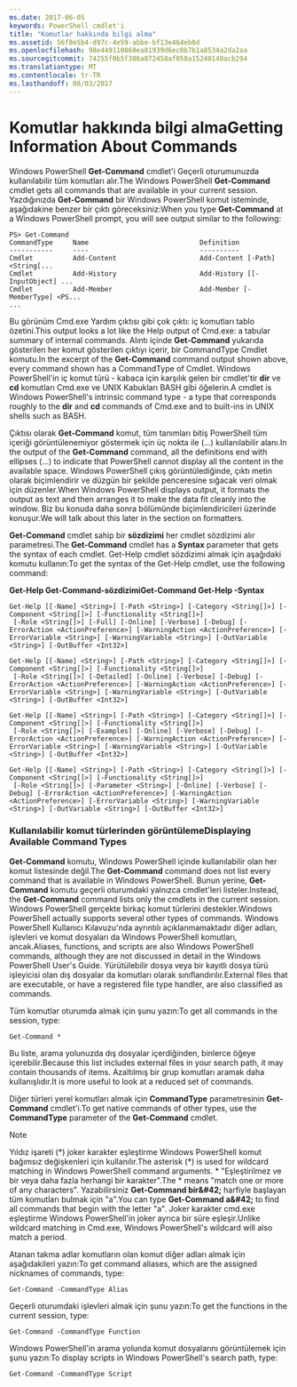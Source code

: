```yaml
---
ms.date: 2017-06-05
keywords: PowerShell cmdlet'i
title: "Komutlar hakkında bilgi alma"
ms.assetid: 56f8e5b4-d97c-4e59-abbe-bf13e464eb0d
ms.openlocfilehash: 98e449110860ea81939d6ec0b7b1a8534a2da2aa
ms.sourcegitcommit: 74255f0b5f386a072458af058a15240140acb294
ms.translationtype: MT
ms.contentlocale: tr-TR
ms.lasthandoff: 08/03/2017
---
```

# <a name="getting-information-about-commands"></a><span data-ttu-id="b03d9-103">Komutlar hakkında bilgi alma</span><span class="sxs-lookup"><span data-stu-id="b03d9-103">Getting Information About Commands</span></span>
<span data-ttu-id="b03d9-104">Windows PowerShell **Get-Command** cmdlet'i Geçerli oturumunuzda kullanılabilir tüm komutları alır.</span><span class="sxs-lookup"><span data-stu-id="b03d9-104">The Windows PowerShell **Get-Command** cmdlet gets all commands that are available in your current session.</span></span> <span data-ttu-id="b03d9-105">Yazdığınızda **Get-Command** bir Windows PowerShell komut isteminde, aşağıdakine benzer bir çıktı göreceksiniz:</span><span class="sxs-lookup"><span data-stu-id="b03d9-105">When you type **Get-Command** at a Windows PowerShell prompt, you will see output similar to the following:</span></span>

```
PS> Get-Command
CommandType     Name                            Definition
-----------     ----                            ----------
Cmdlet          Add-Content                     Add-Content [-Path] <String[...
Cmdlet          Add-History                     Add-History [[-InputObject] ...
Cmdlet          Add-Member                      Add-Member [-MemberType] <PS...
...
```

<span data-ttu-id="b03d9-106">Bu görünüm Cmd.exe Yardım çıktısı gibi çok çıktı: iç komutları tablo özetini.</span><span class="sxs-lookup"><span data-stu-id="b03d9-106">This output looks a lot like the Help output of Cmd.exe: a tabular summary of internal commands.</span></span> <span data-ttu-id="b03d9-107">Alıntı içinde **Get-Command** yukarıda gösterilen her komut gösterilen çıktıyı içerir, bir CommandType Cmdlet komutu.</span><span class="sxs-lookup"><span data-stu-id="b03d9-107">In the excerpt of the **Get-Command** command output shown above, every command shown has a CommandType of Cmdlet.</span></span> <span data-ttu-id="b03d9-108">Windows PowerShell'in iç komut türü - kabaca için karşılık gelen bir cmdlet'tir **dir** ve **cd** komutları Cmd.exe ve UNIX Kabukları BASH gibi öğelerin.</span><span class="sxs-lookup"><span data-stu-id="b03d9-108">A cmdlet is Windows PowerShell's intrinsic command type - a type that corresponds roughly to the **dir** and **cd** commands of Cmd.exe and to built-ins in UNIX shells such as BASH.</span></span>

<span data-ttu-id="b03d9-109">Çıktısı olarak **Get-Command** komut, tüm tanımları bitiş PowerShell tüm içeriği görüntülenemiyor göstermek için üç nokta ile (...) kullanılabilir alanı.</span><span class="sxs-lookup"><span data-stu-id="b03d9-109">In the output of the **Get-Command** command, all the definitions end with ellipses (...) to indicate that PowerShell cannot display all the content in the available space.</span></span> <span data-ttu-id="b03d9-110">Windows PowerShell çıkış görüntülediğinde, çıktı metin olarak biçimlendirir ve düzgün bir şekilde penceresine sığacak veri olmak için düzenler.</span><span class="sxs-lookup"><span data-stu-id="b03d9-110">When Windows PowerShell displays output, it formats the output as text and then arranges it to make the data fit cleanly into the window.</span></span> <span data-ttu-id="b03d9-111">Biz bu konuda daha sonra bölümünde biçimlendiricileri üzerinde konuşur.</span><span class="sxs-lookup"><span data-stu-id="b03d9-111">We will talk about this later in the section on formatters.</span></span>

<span data-ttu-id="b03d9-112">**Get-Command** cmdlet sahip bir **sözdizimi** her cmdlet sözdizimi alır parametresi.</span><span class="sxs-lookup"><span data-stu-id="b03d9-112">The **Get-Command** cmdlet has a **Syntax** parameter that gets the syntax of each cmdlet.</span></span> <span data-ttu-id="b03d9-113">Get-Help cmdlet sözdizimi almak için aşağıdaki komutu kullanın:</span><span class="sxs-lookup"><span data-stu-id="b03d9-113">To get the syntax of the Get-Help cmdlet, use the following command:</span></span>

<span data-ttu-id="b03d9-114">**Get-Help Get-Command-sözdizimi**</span><span class="sxs-lookup"><span data-stu-id="b03d9-114">**Get-Command Get-Help -Syntax**</span></span>

```
Get-Help [[-Name] <String>] [-Path <String>] [-Category <String[]>] [-Component <String[]>] [-Functionality <String[]>]
 [-Role <String[]>] [-Full] [-Online] [-Verbose] [-Debug] [-ErrorAction <ActionPreference>] [-WarningAction <ActionPreference>] [-ErrorVariable <String>] [-WarningVariable <String>] [-OutVariable <String>] [-OutBuffer <Int32>]

Get-Help [[-Name] <String>] [-Path <String>] [-Category <String[]>] [-Component <String[]>] [-Functionality <String[]>]
 [-Role <String[]>] [-Detailed] [-Online] [-Verbose] [-Debug] [-ErrorAction <ActionPreference>] [-WarningAction <ActionPreference>] [-ErrorVariable <String>] [-WarningVariable <String>] [-OutVariable <String>] [-OutBuffer <Int32>]

Get-Help [[-Name] <String>] [-Path <String>] [-Category <String[]>] [-Component <String[]>] [-Functionality <String[]>]
 [-Role <String[]>] [-Examples] [-Online] [-Verbose] [-Debug] [-ErrorAction <ActionPreference>] [-WarningAction <ActionPreference>] [-ErrorVariable <String>] [-WarningVariable <String>] [-OutVariable <String>] [-OutBuffer <Int32>]

Get-Help [[-Name] <String>] [-Path <String>] [-Category <String[]>] [-Component <String[]>] [-Functionality <String[]>]
 [-Role <String[]>] [-Parameter <String>] [-Online] [-Verbose] [-Debug] [-ErrorAction <ActionPreference>] [-WarningAction <ActionPreference>] [-ErrorVariable <String>] [-WarningVariable <String>] [-OutVariable <String>] [-OutBuffer <Int32>]
```

### <a name="displaying-available-command-types"></a><span data-ttu-id="b03d9-115">Kullanılabilir komut türlerinden görüntüleme</span><span class="sxs-lookup"><span data-stu-id="b03d9-115">Displaying Available Command Types</span></span>
<span data-ttu-id="b03d9-116">**Get-Command** komutu, Windows PowerShell içinde kullanılabilir olan her komut listesinde değil.</span><span class="sxs-lookup"><span data-stu-id="b03d9-116">The **Get-Command** command does not list every command that is available in Windows PowerShell.</span></span> <span data-ttu-id="b03d9-117">Bunun yerine, **Get-Command** komutu geçerli oturumdaki yalnızca cmdlet'leri listeler.</span><span class="sxs-lookup"><span data-stu-id="b03d9-117">Instead, the **Get-Command** command lists only the cmdlets in the current session.</span></span> <span data-ttu-id="b03d9-118">Windows PowerShell gerçekte birkaç komut türlerini destekler.</span><span class="sxs-lookup"><span data-stu-id="b03d9-118">Windows PowerShell actually supports several other types of commands.</span></span> <span data-ttu-id="b03d9-119">Windows PowerShell Kullanıcı Kılavuzu'nda ayrıntılı açıklanmamaktadır diğer adları, işlevleri ve komut dosyaları da Windows PowerShell komutları, ancak.</span><span class="sxs-lookup"><span data-stu-id="b03d9-119">Aliases, functions, and scripts are also Windows PowerShell commands, although they are not discussed in detail in the Windows PowerShell User's Guide.</span></span> <span data-ttu-id="b03d9-120">Yürütülebilir dosya veya bir kayıtlı dosya türü işleyicisi olan dış dosyalar da komutları olarak sınıflandırılır.</span><span class="sxs-lookup"><span data-stu-id="b03d9-120">External files that are executable, or have a registered file type handler, are also classified as commands.</span></span>

<span data-ttu-id="b03d9-121">Tüm komutlar oturumda almak için şunu yazın:</span><span class="sxs-lookup"><span data-stu-id="b03d9-121">To get all commands in the session, type:</span></span>

```
Get-Command *
```

<span data-ttu-id="b03d9-122">Bu liste, arama yolunuzda dış dosyalar içerdiğinden, binlerce öğeye içerebilir.</span><span class="sxs-lookup"><span data-stu-id="b03d9-122">Because this list includes external files in your search path, it may contain thousands of items.</span></span> <span data-ttu-id="b03d9-123">Azaltılmış bir grup komutları aramak daha kullanışlıdır.</span><span class="sxs-lookup"><span data-stu-id="b03d9-123">It is more useful to look at a reduced set of commands.</span></span>

<span data-ttu-id="b03d9-124">Diğer türleri yerel komutları almak için **CommandType** parametresinin **Get-Command** cmdlet'i.</span><span class="sxs-lookup"><span data-stu-id="b03d9-124">To get native commands of other types, use the **CommandType** parameter of the **Get-Command** cmdlet.</span></span>

> [!NOTE]
> <span data-ttu-id="b03d9-125">Yıldız işareti (\*) joker karakter eşleştirme Windows PowerShell komut bağımsız değişkenleri için kullanılır.</span><span class="sxs-lookup"><span data-stu-id="b03d9-125">The asterisk (\*) is used for wildcard matching in Windows PowerShell command arguments.</span></span> <span data-ttu-id="b03d9-126">\* "Eşleştirilmez ve bir veya daha fazla herhangi bir karakter".</span><span class="sxs-lookup"><span data-stu-id="b03d9-126">The \* means "match one or more of any characters".</span></span> <span data-ttu-id="b03d9-127">Yazabilirsiniz **Get-Command bir\&#42;** harfiyle başlayan tüm komutları bulmak için "a".</span><span class="sxs-lookup"><span data-stu-id="b03d9-127">You can type **Get-Command a\&#42;** to find all commands that begin with the letter "a".</span></span> <span data-ttu-id="b03d9-128">Joker karakter cmd.exe eşleştirme Windows PowerShell'in joker ayrıca bir süre eşleşir.</span><span class="sxs-lookup"><span data-stu-id="b03d9-128">Unlike wildcard matching in Cmd.exe, Windows PowerShell's wildcard will also match a period.</span></span>

<span data-ttu-id="b03d9-129">Atanan takma adlar komutların olan komut diğer adları almak için aşağıdakileri yazın:</span><span class="sxs-lookup"><span data-stu-id="b03d9-129">To get command aliases, which are the assigned nicknames of commands, type:</span></span>

```
Get-Command -CommandType Alias
```

<span data-ttu-id="b03d9-130">Geçerli oturumdaki işlevleri almak için şunu yazın:</span><span class="sxs-lookup"><span data-stu-id="b03d9-130">To get the functions in the current session, type:</span></span>

```
Get-Command -CommandType Function
```

<span data-ttu-id="b03d9-131">Windows PowerShell'in arama yolunda komut dosyalarını görüntülemek için şunu yazın:</span><span class="sxs-lookup"><span data-stu-id="b03d9-131">To display scripts in Windows PowerShell's search path, type:</span></span>

```
Get-Command -CommandType Script
```

